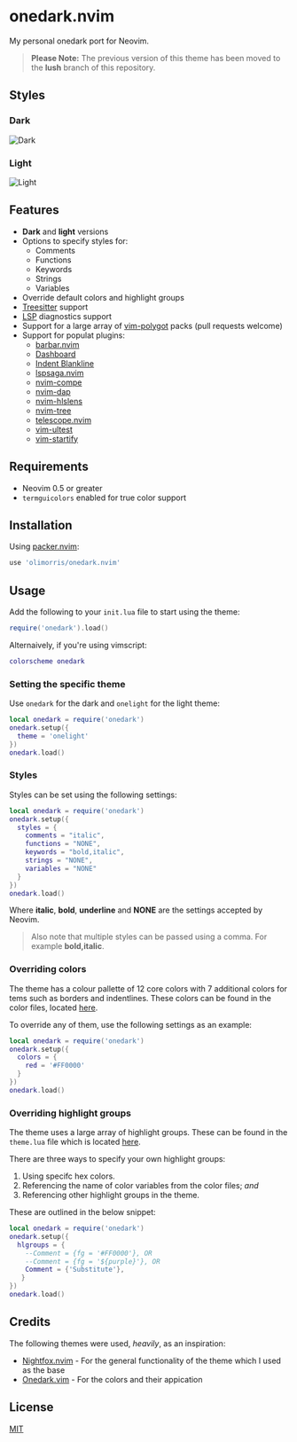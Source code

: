 # onedark.nvim
My personal onedark port for Neovim.

> **Please Note:** The previous version of this theme has been moved to the **lush** branch of this repository.

## Styles

### Dark
![Dark](https://user-images.githubusercontent.com/9512444/131382995-d2378741-954e-4f03-9b73-b514be3d4464.png "Dark")

### Light
![Light](https://user-images.githubusercontent.com/9512444/131383409-e4686a46-8943-4e73-af57-14bba8863512.png "Light")

## Features
- **Dark** and **light** versions
- Options to specify styles for:
    - Comments
    - Functions
    - Keywords
    - Strings
    - Variables
- Override default colors and highlight groups
- [Treesitter](https://github.com/nvim-treesitter/nvim-treesitter) support
- [LSP](https://github.com/neovim/nvim-lspconfig) diagnostics support
- Support for a large array of [vim-polygot](https://github.com/sheerun/vim-polyglot) packs (pull requests welcome)
- Support for populat plugins:
    - [barbar.nvim](https://github.com/romgrk/barbar.nvim)
    - [Dashboard](https://github.com/glepnir/dashboard-nvim)
    - [Indent Blankline](https://github.com/lukas-reineke/indent-blankline.nvim/tree/lua)
    - [lspsaga.nvim](https://github.com/glepnir/lspsaga.nvim)
    - [nvim-compe](https://github.com/hrsh7th/nvim-compe)
    - [nvim-dap](https://github.com/mfussenegger/nvim-dap)
    - [nvim-hlslens](https://github.com/kevinhwang91/nvim-hlslens)
    - [nvim-tree](https://github.com/kyazdani42/nvim-tree.lua)
    - [telescope.nvim](https://github.com/nvim-telescope/telescope.nvim)
    - [vim-ultest](https://github.com/rcarriga/vim-ultest)
    - [vim-startify](https://github.com/mhinz/vim-startify)

## Requirements
- Neovim 0.5 or greater
- `termguicolors` enabled for true color support

## Installation
Using [packer.nvim](https://github.com/wbthomason/packer.nvim):

```lua
use 'olimorris/onedark.nvim'
```

## Usage
Add the following to your `init.lua` file to start using the theme:

```lua
require('onedark').load()
```
Alternaively, if you're using vimscript:

```lua
colorscheme onedark
```

### Setting the specific theme

Use `onedark` for the dark and `onelight` for the light theme:

```lua
local onedark = require('onedark')
onedark.setup({
  theme = 'onelight'
})
onedark.load()
```

### Styles

Styles can be set using the following settings:

```lua
local onedark = require('onedark')
onedark.setup({
  styles = {
    comments = "italic",
    functions = "NONE",
    keywords = "bold,italic",
    strings = "NONE",
    variables = "NONE"
  }
})
onedark.load()
```

Where **italic**, **bold**, **underline** and **NONE** are the settings accepted by Neovim.

> Also note that multiple styles can be passed using a comma. For example **bold,italic**.

### Overriding colors

The theme has a colour pallette of 12 core colors with 7 additional colors for tems such as borders and indentlines. These colors can be found in the color files, located [here](https://github.com/olimorris/onedark.nvim/tree/master/lua/onedark/colors).

To override any of them, use the following settings as an example:

```lua
local onedark = require('onedark')
onedark.setup({
  colors = {
    red = '#FF0000'
  }
})
onedark.load()
```

### Overriding highlight groups

The theme uses a large array of highlight groups. These can be found in the `theme.lua` file which is located [here](https://github.com/olimorris/onedark.nvim/blob/master/lua/onedark/theme.lua).

There are three ways to specify your own highlight groups:

1. Using specifc hex colors.
2. Referencing the name of color variables from the color files; *and* 
3. Referencing other highlight groups in the theme.

These are outlined in the below snippet:

```lua
local onedark = require('onedark')
onedark.setup({
  hlgroups = {
    --Comment = {fg = '#FF0000'}, OR
    --Comment = {fg = '${purple}'}, OR
    Comment = {'Substitute'},
   }
})
onedark.load()
```

## Credits

The following themes were used, *heavily*, as an inspiration:

* [Nightfox.nvim](https://github.com/EdenEast/nightfox.nvim) - For the general functionality of the theme which I used as the base
* [Onedark.vim](https://github.com/joshdick/onedark.vim) - For the colors and their appication

## License

[MIT](https://github.com/olimorris/onedark.nvim/blob/master/LICENSE.md)
